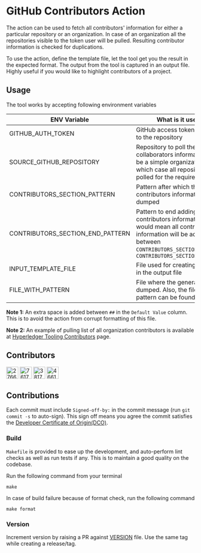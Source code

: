 # GitHub Contributors Action

The action can be used to fetch all contributors' information for either 
a particular repository or an organization. In case of an organization
all the repositories visible to the token user will be pulled. Resulting
contributor information is checked for duplications.

To use the action, define the template file, let the
tool get you the result in the expected format. The output from
the tool is captured in an output file. Highly useful if you would
like to highlight contributors of a project.

## Usage

The tool works by accepting following environment variables

| ENV Variable                     | What is it used for?                                                               | Default Value                                  |
|----------------------------------|------------------------------------------------------------------------------------|------------------------------------------------|
| GITHUB_AUTH_TOKEN                | GitHub access token with access to the repository                                  |                                                |
| SOURCE_GITHUB_REPOSITORY         | Repository to poll the collaborators information. It can be a simple organization field, in which case all repositories are polled for the required information                                 | hyperledger-tooling/github-contributors-action |
| CONTRIBUTORS_SECTION_PATTERN     | Pattern after which the contributors information is to be dumped                   | # # Contributors                                |
| CONTRIBUTORS_SECTION_END_PATTERN | Pattern to end adding the contributors information. This would mean all contributors information will be added in between `CONTRIBUTORS_SECTION_PATTERN` and `CONTRIBUTORS_SECTION_END_PATTERN` | # # Contributions                              |
| INPUT_TEMPLATE_FILE              | File used for creating the pattern in the output file                              | `assets/minimal.md`                            |
| FILE_WITH_PATTERN                | File where the generated data is dumped. Also, the file where pattern can be found | `README.md`                                    |

**Note 1:** An extra space is added between `##` in the `Default Value` column.
This is to avoid the action from corrupt formatting of this file.

**Note 2:** An example of pulling list of all organization contributors is
available at [Hyperledger Tooling Contributors](./all-contributors.md) page.

## Contributors
 <a href="https://github.com/arsulegai"><img src="https://avatars.githubusercontent.com/u/27664223?v=4" width="32" height="32" alt="27664223"></a>  <a href="https://github.com/hyperledger-bot"><img src="https://avatars.githubusercontent.com/u/76175814?v=4" width="32" height="32" alt="76175814"></a>  <a href="https://github.com/nidhi-singh02"><img src="https://avatars.githubusercontent.com/u/38173192?v=4" width="32" height="32" alt="38173192"></a>  <a href="https://github.com/ryjones"><img src="https://avatars.githubusercontent.com/u/466142?v=4" width="32" height="32" alt="466142"></a> 

## Contributions

Each commit must include `Signed-off-by:`
in the commit message (run `git commit -s` to auto-sign).
This sign off means you agree the commit satisfies the
[Developer Certificate of Origin(DCO)](https://developercertificate.org/).

### Build

`Makefile` is provided to ease up the development, and auto-perform lint
checks as well as run tests if any. This is to maintain a good quality on
the codebase.

Run the following command from your terminal

```shell
make
```

In case of build failure because of format check, run the following command

```shell
make format
```

### Version

Increment version by raising a PR against [VERSION](./VERSION) file.
Use the same tag while creating a release/tag.
